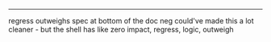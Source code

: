 
---
regress outweighs spec at bottom of the doc
neg could've made this a lot cleaner - but the shell has like zero impact, regress, logic, outweigh